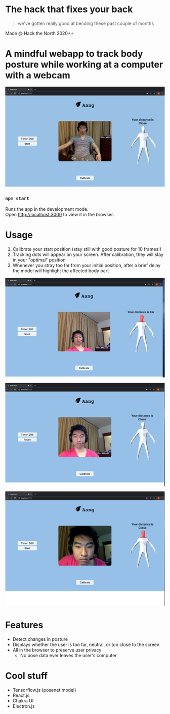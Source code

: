# The hack that fixes your back

> we've gotten really good at bending these past couple of months 

Made @ Hack the North 2020++

# A mindful webapp to track body posture while working at a computer with a webcam

![cool pic](./src/res/myman.png)

### `npm start`

Runs the app in the development mode.\
Open [http://localhost:3000](http://localhost:3000) to view it in the browser.

# Usage

1. Calibrate your start position (stay still with good posture for 10 frames!)
2. Tracking dots will appear on your screen. After calibration, they will stay in your "optimal" position
3. Whenever you stray too far from your initial position, after a brief delay the model will highlight the affected body part

![Far, bad posture](./src/res/farbadposture.png)

![close, good posture](./src/res/closegoodposture.png)

![close, bad posture](./src/res/closebadposture.png)

# Features

- Detect changes in posture
- Displays whether the user is too far, neutral, or too close to the screen
- All in the browser to preserve user privacy
  - No pose data ever leaves the user's computer

# Cool stuff

- Tensorflow.js (posenet model)
- React.js
- Chakra UI
- Electron.js
